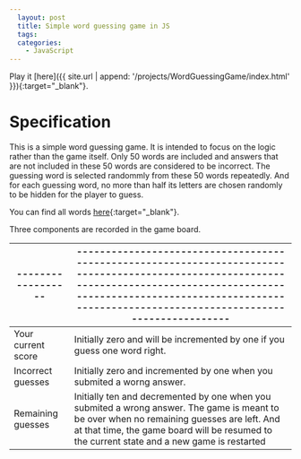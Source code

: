 ```yaml
---
  layout: post
  title: Simple word guessing game in JS
  tags:
  categories:
    - JavaScript
---
```


Play it [here]({{ site.url | append: '/projects/WordGuessingGame/index.html' }}){:target="_blank"}.

# **Specification**

This is a simple word guessing game. It is intended to focus on the logic rather
than the game itself. Only 50 words are included and answers that are not included
in these 50 words are considered to be incorrect. The guessing word is selected randommly from these 50 words repeatedly. And for each guessing word, no more than
half its letters are chosen randomly to be hidden for the player to guess.

You can find all words [here](https://github.com/xiandew/WordGuessingGame/blob/master/words.js){:target="_blank"}.

Three components are recorded in the game board.

| ------------------ | ----------------------------------------------------------------------------------------------------------------------------------------------------------------------------------------------------------------------------------------- |
| ------------------ | ----------------------------------------------------------------------------------------------------------------------------------------------------------------------------------------------------------------------------------------- |
| Your current score | Initially zero and will be incremented by one if you guess one word right.                                                                                                                                                                |
| Incorrect guesses  | Initially zero and incremented by one when you submited a worng answer.                                                                                                                                                                   |
| Remaining guesses  | Initially ten and decremented by one when you submited a wrong answer. The game is meant to be over when no remaining guesses are left. And at that time, the game board will be resumed to the current state and a new game is restarted |
